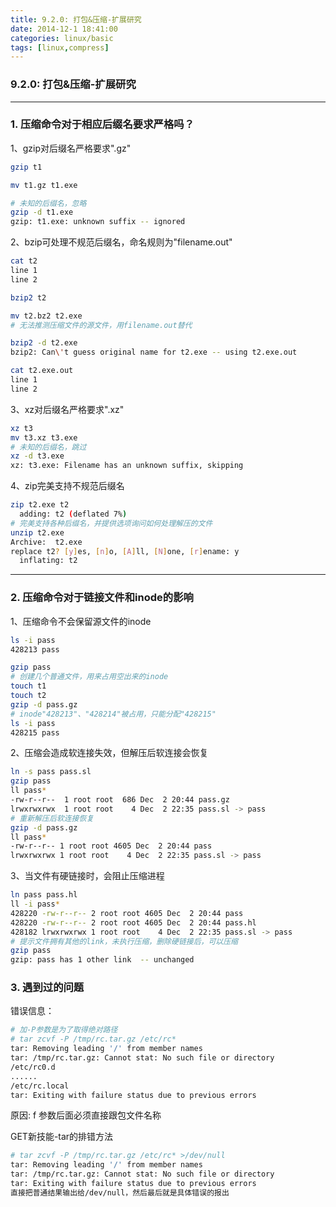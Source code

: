 ```yaml
---
title: 9.2.0: 打包&压缩-扩展研究
date: 2014-12-1 18:41:00
categories: linux/basic
tags: [linux,compress]
---
```

### 9.2.0: 打包&压缩-扩展研究
---
### 1. 压缩命令对于相应后缀名要求严格吗？

1、gzip对后缀名严格要求".gz"
``` bash
gzip t1

mv t1.gz t1.exe

# 未知的后缀名，忽略
gzip -d t1.exe
gzip: t1.exe: unknown suffix -- ignored
```

2、bzip可处理不规范后缀名，命名规则为"filename.out"
``` bash
cat t2
line 1
line 2

bzip2 t2

mv t2.bz2 t2.exe
# 无法推测压缩文件的源文件，用filename.out替代

bzip2 -d t2.exe
bzip2: Can\'t guess original name for t2.exe -- using t2.exe.out

cat t2.exe.out
line 1
line 2
```

3、xz对后缀名严格要求".xz"
``` bash
xz t3
mv t3.xz t3.exe
# 未知的后缀名，跳过
xz -d t3.exe
xz: t3.exe: Filename has an unknown suffix, skipping
```
4、zip完美支持不规范后缀名
``` bash
zip t2.exe t2
  adding: t2 (deflated 7%)
# 完美支持各种后缀名，并提供选项询问如何处理解压的文件
unzip t2.exe
Archive:  t2.exe
replace t2? [y]es, [n]o, [A]ll, [N]one, [r]ename: y
  inflating: t2
```
---
### 2. 压缩命令对于链接文件和inode的影响

1、压缩命令不会保留源文件的inode
``` bash
ls -i pass
428213 pass

gzip pass
# 创建几个普通文件，用来占用空出来的inode
touch t1
touch t2
gzip -d pass.gz
# inode"428213"、"428214"被占用，只能分配"428215"
ls -i pass
428215 pass
```
2、压缩会造成软连接失效，但解压后软连接会恢复
``` bash
ln -s pass pass.sl
gzip pass
ll pass*
-rw-r--r--  1 root root  686 Dec  2 20:44 pass.gz
lrwxrwxrwx  1 root root    4 Dec  2 22:35 pass.sl -> pass
# 重新解压后软连接恢复
gzip -d pass.gz
ll pass*
-rw-r--r-- 1 root root 4605 Dec  2 20:44 pass
lrwxrwxrwx 1 root root    4 Dec  2 22:35 pass.sl -> pass
```
3、当文件有硬链接时，会阻止压缩进程
``` bash
ln pass pass.hl
ll -i pass*
428220 -rw-r--r-- 2 root root 4605 Dec  2 20:44 pass
428220 -rw-r--r-- 2 root root 4605 Dec  2 20:44 pass.hl
428182 lrwxrwxrwx 1 root root    4 Dec  2 22:35 pass.sl -> pass
# 提示文件拥有其他的link，未执行压缩，删除硬链接后，可以压缩
gzip pass
gzip: pass has 1 other link  -- unchanged                                               
```
### 3. 遇到过的问题
错误信息：
``` bash
# 加-P参数是为了取得绝对路径
# tar zcvf -P /tmp/rc.tar.gz /etc/rc*
tar: Removing leading '/' from member names
tar: /tmp/rc.tar.gz: Cannot stat: No such file or directory
/etc/rc0.d
......
/etc/rc.local
tar: Exiting with failure status due to previous errors
```
原因:
f 参数后面必须直接跟包文件名称

GET新技能-tar的排错方法
``` bash
# tar zcvf -P /tmp/rc.tar.gz /etc/rc* >/dev/null
tar: Removing leading '/' from member names
tar: /tmp/rc.tar.gz: Cannot stat: No such file or directory
tar: Exiting with failure status due to previous errors
直接把普通结果输出给/dev/null，然后最后就是具体错误的报出
```
